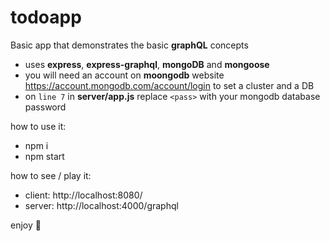 # todoapp

Basic app that demonstrates the basic **graphQL** concepts
- uses **express**, **express-graphql**, **mongoDB** and **mongoose**
- you will need an account on **moongodb** website https://account.mongodb.com/account/login to set a cluster and a DB
- on ```line 7``` in **server/app.js** replace `<pass>` with your mongodb database password

how to use it:

- npm i
- npm start

how to see / play it:

- client: http://localhost:8080/
- server: http://localhost:4000/graphql

enjoy 🎉
